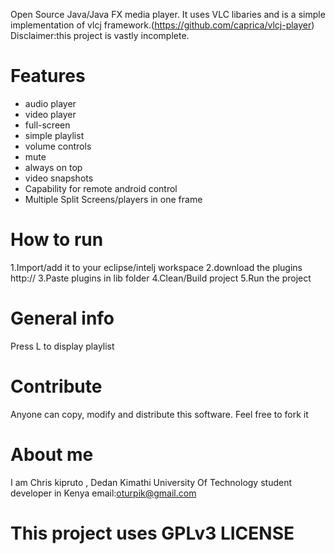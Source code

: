 Open Source Java/Java FX media player.
It uses VLC libaries and is a simple implementation of vlcj framework.(https://github.com/caprica/vlcj-player)
Disclaimer:this project is vastly incomplete.

Features
=========

 - audio player
 - video player
 - full-screen
 - simple playlist
 - volume controls
 - mute
 - always on top
 - video snapshots
 - Capability for remote android control
 - Multiple Split Screens/players in one frame
 


How to run
==========

1.Import/add it to your eclipse/intelj workspace 
2.download the plugins http://
3.Paste plugins in lib folder
4.Clean/Build project
5.Run the project

General info
============
Press L to display playlist

Contribute
=======
Anyone can copy, modify and distribute this software.
Feel free to fork it 

About me
========== 
I am Chris kipruto , Dedan Kimathi University Of Technology student developer in Kenya 
email:oturpik@gmail.com

# This project uses GPLv3 LICENSE

